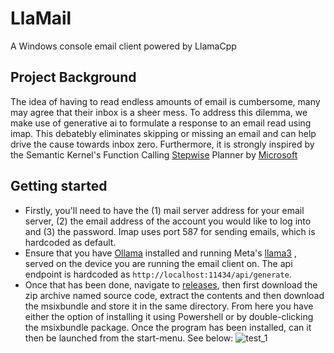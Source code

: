 # LlaMail
A Windows console email client powered by LlamaCpp

## Project Background
The idea of having to read endless amounts of email is cumbersome, many may agree that their inbox is a sheer mess. To address this dilemma, we make use of generative ai to formulate a response to an email read using imap. This debatebly eliminates skipping or missing an email and can help drive the cause towards inbox zero. Furthermore, it is strongly inspired by the Semantic Kernel's Function Calling [Stepwise](https://github.com/microsoft/semantic-kernel/blob/main/python/samples/getting_started/05-using-the-planner.ipynb) Planner by [Microsoft](https://www.microsoft.com)

## Getting started
- Firstly, you'll need to have the (1) mail server address for your email server, (2) the email address of the account you would like to log into and (3) the password. Imap uses port 587 for sending emails, which is hardcoded as default.
- Ensure that you have [Ollama](https://ollama.com/download) installed and running Meta's [llama3](https://llama.meta.com/llama3/) , served on the device you are running the email client on. The api endpoint is hardcoded as `http://localhost:11434/api/generate`.
- Once that has been done, navigate to [releases](https://github.com/perpendicularai/OllaMail/releases), then first download the zip archive named source code, extract the contents and then download the msixbundle and store it in the same directory. From here you have either the option of installing it using Powershell or by double-clicking the msixbundle package. Once the program has been installed, can it then be launched from the start-menu. See below:
![test_1](https://github.com/perpendicularai/OllaMail/assets/146530480/0e62d37e-2859-4118-a10a-3c3ade7fdbd5)
